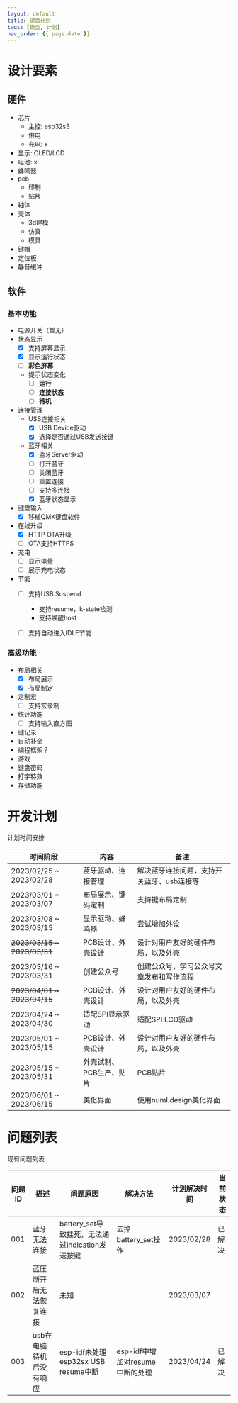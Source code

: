 ```yaml
---
layout: default
title: 键盘计划
tags: [键盘, 计划]
nav_order: {{ page.date }}
---
```



# 设计要素


## 硬件

-   芯片
    -   主控: esp32s3
    -   供电
    -   充电: x
-   显示: OLED/LCD
-   电池: x
-   蜂鸣器
-   pcb
    -   印制
    -   贴片
-   轴体
-   壳体
    -   3d建模
    -   仿真
    -   模具
-   键帽
-   定位板
-   静音缓冲


## 软件


### 基本功能

-   电源开关（暂无）
-   状态显示
    -   [X] 支持屏幕显示
    -   [X] 显示运行状态
    -   [ ] **彩色屏幕**
    -   提示状态变化
        -   [ ] **运行**
        -   [ ] **连接状态**
        -   [ ] **待机**
-   连接管理
    -   USB连接相关
        -   [X] USB Device驱动
        -   [X] 选择是否通过USB发送按键
    -   蓝牙相关
        -   [X] 蓝牙Server驱动
        -   [ ] 打开蓝牙
        -   [ ] 关闭蓝牙
        -   [ ] 重置连接
        -   [ ] 支持多连接
        -   [X] 蓝牙状态显示
-   键盘输入
    -   [X] 移植QMK键盘软件
-   在线升级
    -   [X] HTTP OTA升级
    -   [ ] OTA支持HTTPS
-   充电
    -   [ ] 显示电量
    -   [ ] 展示充电状态
-   节能
    -   [ ] 支持USB Suspend
        -   支持resume，k-state检测
        -   支持唤醒host
    -   [ ] 支持自动进入IDLE节能


### 高级功能

-   布局相关
    -   [X] 布局展示
    -   [X] 布局制定
-   定制宏
    -   [ ] 支持宏录制
-   统计功能
    -   [ ] 支持输入直方图
-   键记录
-   自动补全
-   编程框架？
-   游戏
-   键盘密码
-   打字特效
-   存储功能


# 开发计划

计划时间安排

| 时间阶段                    | 内容          | 备注                   |
|--------------------------- |------------- |---------------------- |
| 2023/02/25 ~ 2023/02/28     | 蓝牙驱动、连接管理 | 解决蓝牙连接问题，支持开关蓝牙、usb连接等 |
| 2023/03/01 ~ 2023/03/07     | 布局展示、键码定制 | 支持键布局定制         |
| 2023/03/08 ~ 2023/03/15     | 显示驱动、蜂鸣器 | 尝试增加外设           |
| ~~2023/03/15 ~ 2023/03/31~~ | PCB设计、外壳设计 | 设计对用户友好的硬件布局，以及外壳 |
| 2023/03/16 ~ 2023/03/31     | 创建公众号    | 创建公众号，学习公众号文章发布和写作流程 |
| ~~2023/04/01 ~ 2023/04/15~~ | PCB设计、外壳设计 | 设计对用户友好的硬件布局，以及外壳 |
| 2023/04/24 ~ 2023/04/30     | 适配SPI显示驱动 | 适配SPI LCD驱动        |
| 2023/05/01 ~ 2023/05/15     | PCB设计、外壳设计 | 设计对用户友好的硬件布局，以及外壳 |
| 2023/05/15 ~ 2023/05/31     | 外壳试制、PCB生产、贴片 | PCB贴片                |
| 2023/06/01 ~ 2023/06/15     | 美化界面      | 使用numl.design美化界面 |


# 问题列表

现有问题列表

| 问题ID | 描述          | 问题原因                            | 解决方法               | 计划解决时间 | 当前状态 |
|---- |------------- |----------------------------------- |---------------------- |---------- |---- |
| 001  | 蓝牙无法连接  | battery\_set导致挂死，无法通过indication发送按键 | 去掉battery\_set操作   | 2023/02/28 | 已解决 |
| 002  | 蓝压断开后无法恢复连接 | 未知                                |                        | 2023/03/07 |      |
| 003  | usb在电脑待机后没有响应 | esp-idf未处理esp32sx USB resume中断 | esp-idf中增加对resume中断的处理 | 2023/04/24 | 已解决 |
